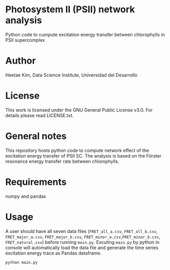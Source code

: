 # Photosystem II (PSII) network analysis
Python code to cumpute excitation energy transfer between chlorophylls in PSII supercomplex

# Author
Heetae Kim, Data Science Institute, Universidad del Desarrollo

# License
This work is licensed under the GNU General Public License v3.0. For details please read LICENSE.txt.

# General notes
This repository hosts python code to compute network effect of the excitation energy transfer of PSII SC.
The analysis is based on the Förster resonance energy transfer rate between chlorophylls.

# Requirements
numpy and pandas

# Usage
A user should have all seven data files (`FRET_all_a.csv`, `FRET_all_b.csv`, `FRET_major_a.csv`, `FRET_major_b.csv`, `FRET_minor_a.csv`,`FRET_minor_b.csv`, `FRET_natural.csv`) before running `main.py`.
Excuting `main.py` by python in console will automatically load the data file and generate the time series excitation energy trace as Pandas dataframe.
```bash
python main.py
```
